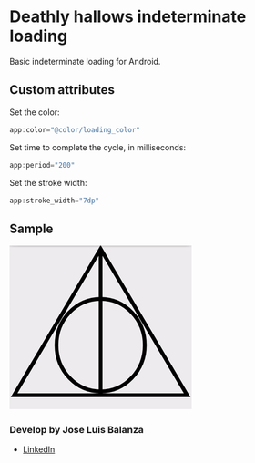 # Deathly hallows indeterminate loading

Basic indeterminate loading for Android.


## Custom attributes
Set the color:
```java
app:color="@color/loading_color"
```

Set time to complete the cycle, in milliseconds:
```java
app:period="200"
```

Set the stroke width:
```java
app:stroke_width="7dp"
```



## Sample

![](art/preview.gif "Sample")


### Develop by Jose Luis Balanza

* [LinkedIn]

[LinkedIn]: <https://es.linkedin.com/in/jose-luis-balanza-b9246950>
